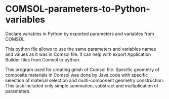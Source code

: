 # COMSOL-parameters-to-Python-variables
Declare variables in Python by exported parameters and variables from COMSOL

This python file allows to use the same parameters and variables names and values as it was in Comsol file. It can help with export Application Builder files from Comsol to python.

This program used for creating gmsh of Comsol file. Specific geometry of composite materials in Comsol was done by Java code with specific selection of material selection and multi-component geometry construction. This task included only simple summation, substract and multiplication of parameters.

